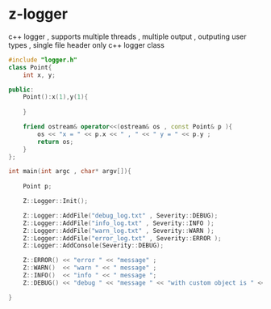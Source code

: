 # z-logger
c++ logger , supports multiple threads ,  multiple output , outputing user types , single file header only c++ logger class  

```cpp
#include "logger.h"
class Point{
    int x, y;

public:
    Point():x(1),y(1){
        
    }

    friend ostream& operator<<(ostream& os , const Point& p ){
        os << "x = " << p.x << " , " << " y = " << p.y ;
        return os;
    }
};

int main(int argc , char* argv[]){
	
	Point p;

	Z::Logger::Init();

	Z::Logger::AddFile("debug_log.txt" , Severity::DEBUG);
	Z::Logger::AddFile("info_log.txt" , Severity::INFO );
	Z::Logger::AddFile("warn_log.txt" , Severity::WARN );
	Z::Logger::AddFile("error_log.txt" , Severity::ERROR );
	Z::Logger::AddConsole(Severity::DEBUG);

	Z::ERROR() << "error " << "message" ; 
	Z::WARN()  << "warn " << " message" ;
	Z::INFO()  << "info " << " message ";
	Z::DEBUG() << "debug " << "message " << "with custom object is " << p ;

}
```
